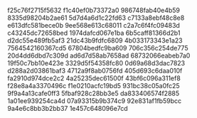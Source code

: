 f25c76f2715f5632
f1c40ef0b73372a0
986748fab40e4b59
8335d98204b2ae61
5d7d4a6d1c22fd63
c7133a8ebf48c8e8
e613dfc581bece0b
9ee568e613c68011
c2a7c6f4fc09483d
c43245dc72658bed
1974dafcd067e1ba
6b5caff81366d2b1
d2dc55e489fb5af3
21dc43b9fdfc6809
4b033173343e1a23
7564542160367cd5
67804bedfc9ba609
706c356c254de775
20d4dd6dbd7c309d
ad6d7d58ab7658ad
68732066eabeb7a0
19f50c7bb10e423e
3329d5f54358fc80
0d69a68d3dac7823
d288a2d03861baf3
4712a9f8ab0756fd
405d693c6daa010f
fa2910d974dce2c2
4a25235dec61500f
43bf6c096a311ef8
f28e8a4a3370496c
f1e0210acfc19bd5
931bc38c05a0fc25
9f9a4a13cafe0ff3
5fbaf928c28bb3e5
da833406574f2885
1a01ee939254ca4d
07a93315b9b374c9
92e831af1fb59bcc
9a4e6c8bb3b2bb37
1e457c648096e7cd
